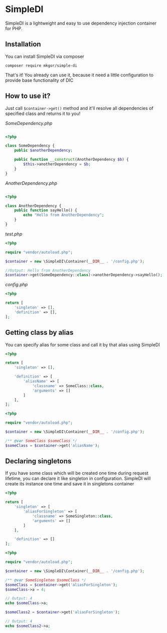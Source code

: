 # SimpleDI
SimpleDI is a lightweight and easy to use dependency injection container for PHP.

## Installation
You can install SimpleDI via composer

``composer require mkgor/simple-di``

That's it! You already can use it, because it need a little configuration to provide base functionality of DIC

## How to use it?
Just call ``$container->get()`` method and it'll resolve all dependencies of specified class and returns it to you!


*SomeDependency.php*
```php

<?php

class SomeDependency {
    public $anotherDependency;

	public function __construct(AnotherDependency $b) {
		$this->anotherDependency = $b;
	}
}
```

*AnotherDependency.php*

```php

<?php

class AnotherDependency {
	public function sayHello() {
		echo "Hello from AnotherDependency";
	}
}
```


*test.php*

```php
<?php

require "vendor/autoload.php";

$container = new \SimpleDI\Container(__DIR__ . '/config.php');

//Output: Hello from AnotherDependency
$container->get(SomeDependency::class)->anotherDependency->sayHello();
```

*config.php*

```php
<?php

return [
    'singleton' => [],
    'definition' => [],
];
```

## Getting class by alias
You can specify alias for some class and call it by that alias using SimpleDI

```php
<?php

return [
    'singleton' => [],

    'definition' => [
        'aliasName' => [
            'classname' => SomeClass::class,
            'arguments' => []
        ]
    ],
];
```

```php
<?php

require "vendor/autoload.php";

$container = new \SimpleDI\Container(__DIR__ . '/config.php');

/** @var SomeClass $someClass */
$someClass = $container->get('aliasName');
```

## Declaring singletons
If you have some class which will be created one time during request lifetime, you can declare it like singleton in configuration.
SimpleDI will create its instance one time and save it in singletons container

```php
<?php

return [
    'singleton' => [
        'aliasForSingleton' => [
            'classname' => SomeSingleton::class,
            'arguments' => []
        ]
    ],

    'definition' => []
];
```

```php
<?php

require "vendor/autoload.php";

$container = new \SimpleDI\Container(__DIR__ . '/config.php');

/** @var SomeSingleton $someClass */
$someClass = $container->get('aliasForSingleton');
$someClass->a = 4;

// Output: 4
echo $someClass->a;

$someClass2 = $container->get('aliasForSingleton');

// Output: 4
echo $someClass2->a;
```
